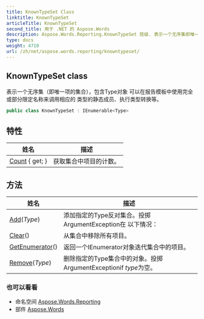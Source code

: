 ```yaml
---
title: KnownTypeSet Class
linktitle: KnownTypeSet
articleTitle: KnownTypeSet
second_title: 用于 .NET 的 Aspose.Words
description: Aspose.Words.Reporting.KnownTypeSet 班级. 表示一个无序集即唯一项的集合包含Type对象 可以在报告模板中使用完全或部分限定名称来调用相应的 类型的静态成员执行类型转换等 在 C#.
type: docs
weight: 4710
url: /zh/net/aspose.words.reporting/knowntypeset/
---
```

## KnownTypeSet class

表示一个无序集（即唯一项的集合），包含Type对象 可以在报告模板中使用完全或部分限定名称来调用相应的 类型的静态成员、执行类型转换等。

```csharp
public class KnownTypeSet : IEnumerable<Type>
```

## 特性

| 姓名 | 描述 |
| --- | --- |
| [Count](../../aspose.words.reporting/knowntypeset/count/) { get; } | 获取集合中项目的计数。 |

## 方法

| 姓名 | 描述 |
| --- | --- |
| [Add](../../aspose.words.reporting/knowntypeset/add/)(*Type*) | 添加指定的Type反对集合。投掷ArgumentException在 以下情况： |
| [Clear](../../aspose.words.reporting/knowntypeset/clear/)() | 从集合中移除所有项目。 |
| [GetEnumerator](../../aspose.words.reporting/knowntypeset/getenumerator/)() | 返回一个IEnumerator对象迭代集合中的项目。 |
| [Remove](../../aspose.words.reporting/knowntypeset/remove/)(*Type*) | 删除指定的Type集合中的对象。投掷ArgumentExceptionif *type*为空。 |

### 也可以看看

* 命名空间 [Aspose.Words.Reporting](../../aspose.words.reporting/)
* 部件 [Aspose.Words](../../)

